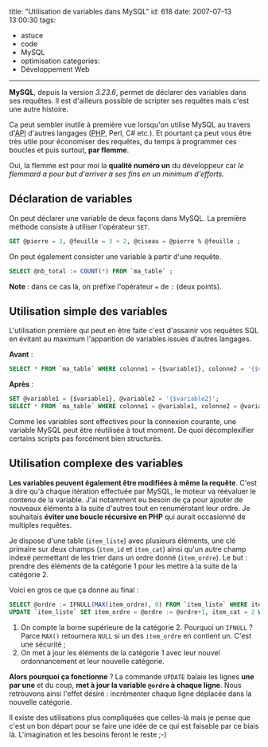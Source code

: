 title: "Utilisation de variables dans MySQL"
id: 618
date: 2007-07-13 13:00:30
tags:
- astuce
- code
- MySQL
- optimisation
categories:
- Développement Web
---

**MySQL**, depuis la version _3.23.6_, permet de déclarer des variables dans ses requêtes. Il est d'ailleurs possible de scripter ses requêtes mais c'est une autre histoire.

Ca peut sembler inutile à première vue lorsqu'on utilise MySQL au travers d'<acronym title="Application Programming Interface">API</acronym> d'autres langages (<acronym title="PHP : Hypertext Processor">PHP</acronym>, Perl, C# etc.). Et pourtant ça peut vous être très utile pour économiser des requêtes, du temps à programmer ces boucles et puis surtout, **par flemme**.

Oui, la flemme est pour moi la **qualité numéro un** du développeur car _le flemmard a pour but d'arriver à ses fins en un minimum d'efforts_.

<!--more-->

## Déclaration de variables

On peut déclarer une variable de deux façons dans MySQL.
La première méthode consiste à utiliser l'opérateur `SET`.

```sql
SET @pierre = 3, @feuille = 3 + 2, @ciseau = @pierre % @feuille ;
```

On peut également consister une variable à partir d'une requête.

```sql
SELECT @nb_total := COUNT(*) FROM `ma_table` ;
```

**Note** : dans ce cas là, on préfixe l'opérateur `=` de `:` (deux points).

## Utilisation simple des variables

L'utilisation première qui peut en être faite c'est d'assainir vos requêtes SQL en évitant au maximum l'apparition de variables issues d'autres langages.

**Avant** :

```sql
SELECT * FROM `ma_table` WHERE colonne1 = {$variable1}, colonne2 = '{$variable2}' LIMIT 1;
```

**Après** :

```sql
SET @variable1 = {$variable1}, @variable2 = '{$variable2}';
SELECT * FROM `ma_table` WHERE colonne1 = @variable1, colonne2 = @variable2 LIMIT 1;
```

Comme les variables sont effectives pour la connexion courante, une variable MySQL peut être réutilisée à tout moment. De quoi décomplexifier certains scripts pas forcément bien structurés.

## Utilisation complexe des variables

**Les variables peuvent également être modifiées à même la requête**. C'est à dire qu'à chaque itération effectuée par MySQL, le moteur va réévaluer le contenu de la variable. J'ai notamment eu besoin de ça pour ajouter de nouveaux éléments à la suite d'autres tout en renumérotant leur ordre. Je souhaitais **éviter une boucle récursive en PHP** qui aurait occasionné de multiples requêtes.

Je dispose d'une table (`item_liste`) avec plusieurs éléments, une clé primaire sur deux champs (`item_id` et `item_cat`) ainsi qu'un autre champ indexé permettant de les trier dans un ordre donné (`item_ordre`). Le but : prendre des éléments de la catégorie 1 pour les mettre à la suite de la catégorie 2.

Voici en gros ce que ça donne au final :
```sql
SELECT @ordre := IFNULL(MAX(item_ordre), 0) FROM `item_liste` WHERE item_cat = 2 ;
UPDATE `item_liste` SET item_ordre = @ordre := @ordre+1, item_cat = 2 WHERE item_cat = 1 ;
```

1.  On compte la borne supérieure de la catégorie 2\. Pourquoi un `IFNULL` ? Parce `MAX()` retournera `NULL` si un des `item_ordre` en contient un. C'est une sécurité ;
2.  On met à jour les éléments de la catégorie 1 avec leur nouvel ordonnancement et leur nouvelle catégorie.

**Alors pourquoi ça fonctionne** ? La commande `UPDATE` balaie les lignes **une par une** et du coup, **met à jour la variable `@ordre` à chaque ligne**. Nous retrouvons ainsi l'effet désiré : incrémenter chaque ligne déplacée dans la nouvelle catégorie.

Il existe des utilisations plus compliquées que celles-là mais je pense que c'est un bon départ pour se faire une idée de ce qui est faisable par ce biais là. L'imagination et les besoins feront le reste ;-)
